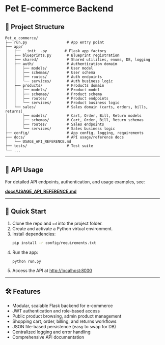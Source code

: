 # Pet E-commerce Backend

## 📁 Project Structure

```text
Pet_e_commerce/
├── run.py                  # App entry point
├── app/
│   ├── __init__.py        # Flask app factory
│   ├── blueprints.py       # Blueprint registration
│   ├── shared/             # Shared utilities, enums, DB, logging
│   ├── auth/               # Authentication domain
│   │   ├── models/         # User model
│   │   ├── schemas/        # User schema
│   │   ├── routes/         # Auth endpoints
│   │   └── services/       # Auth business logic
│   ├── products/           # Products domain
│   │   ├── models/         # Product model
│   │   ├── schemas/        # Product schema
│   │   ├── routes/         # Product endpoints
│   │   └── services/       # Product business logic
│   └── sales/              # Sales domain (carts, orders, bills, returns)
│       ├── models/         # Cart, Order, Bill, Return models
│       ├── schemas/        # Cart, Order, Bill, Return schemas
│       ├── routes/         # Sales endpoints
│       └── services/       # Sales business logic
├── config/                 # App config, logging, requirements
├── docs/                   # API usage/reference docs
│   └── USAGE_API_REFERENCE.md
├── tests/                  # Test suite
└── ...
```

---

## 📖 API Usage

For detailed API endpoints, authentication, and usage examples, see:

**[docs/USAGE_API_REFERENCE.md](docs/USAGE_API_REFERENCE.md)**

---

## 🚀 Quick Start

1. Clone the repo and `cd` into the project folder.
2. Create and activate a Python virtual environment.
3. Install dependencies:
   ```sh
   pip install -r config/requirements.txt
   ```
4. Run the app:
   ```sh
   python run.py
   ```
5. Access the API at [http://localhost:8000](http://localhost:8000)

---

## 🛠️ Features

- Modular, scalable Flask backend for e-commerce
- JWT authentication and role-based access
- Public product browsing, admin product management
- Shopping cart, order, billing, and returns workflows
- JSON file-based persistence (easy to swap for DB)
- Centralized logging and error handling
- Comprehensive API documentation
